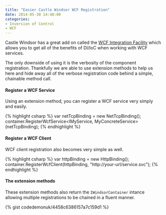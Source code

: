 ```yaml
---
title: "Easier Castle Windsor WCF Registration"
date: 2014-05-30 14:48:00
categories: 
- Inversion of Control
- WCF
---
```


Castle Windsor has a great add on called the [WCF Integration Facility](https://www.nuget.org/packages/Castle.WcfIntegrationFacility/) which allows you to get all of the benefits of DI/IoC when working with WCF services.

The only downside of using it is the verbosity of the component registration.  Thankfully we are able to use extension methods to help us here and hide away all of the verbose registration code behind a simple, chainable method call.

<!--more-->

#### Register a WCF Service

Using an extension method, you can register a WCF service very simply and easily. 

{% highlight csharp %}
var netTcpBinding = new NetTcpBinding();
container.RegisterWcfService<IMyService, MyConcreteService>(netTcpBinding);
{% endhighlight %}

#### Register a WCF Client

WCF client registration also becomes very simple as well.

{% highlight csharp %}
var httpBinding = new HttpBinding();
container.RegisterWcfClient<IMyService>(httpBinding, "http://your-url/service.svc");
{% endhighlight %}

#### The extension methods

These extension methods also return the `IWindsorContainer` intance allowing multiple registrations to be chained in a fluent manner.

{% gist codedemonuk/4458c6386157a7c159d1 %}